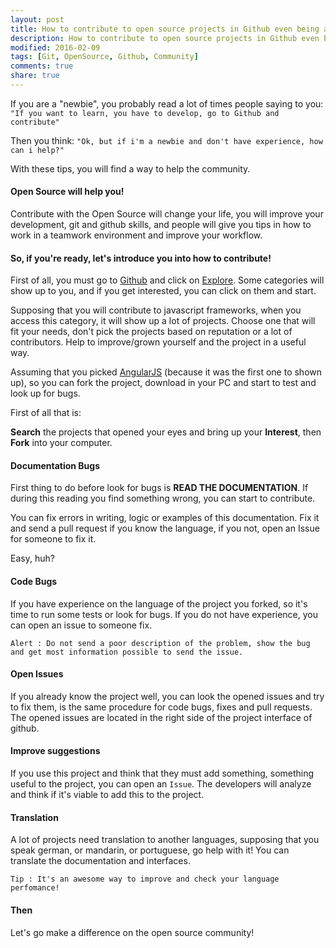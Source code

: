 ```yaml
---
layout: post
title: How to contribute to open source projects in Github even being a "newbie"
description: How to contribute to open source projects in Github even being a "newbie"
modified: 2016-02-09
tags: [Git, OpenSource, Github, Community]
comments: true
share: true
---
```


If you are a "newbie", you probably read a lot of times people saying to you: ```"If you want to learn, you have to develop, go to Github and contribute"```

Then you think: ```"Ok, but if i'm a newbie and don't have experience, how can i help?"```

With these tips, you will find a way to help the community.

#### Open Source will help you!

Contribute with the Open Source will change your life, you will improve your development, git and github skills, and people will give you tips in how to work
in a teamwork environment and improve your workflow.

#### So, if you're ready, let's introduce you into how to contribute!

First of all, you must go to [Github](http://www.github.com) and click on [Explore](https://github.com/explore). Some categories will show up to you, and if you get interested, you can click on them and start.

Supposing that you will contribute to javascript frameworks, when you access this category, it will show up a lot of projects. Choose one that will fit your needs, don't pick the projects based on reputation or a lot of contributors. Help to improve/grown yourself and the project in a useful way. 

Assuming that you picked [AngularJS](https://github.com/angular/angular.js) (because it was the first one to shown up), so you can fork the project, download in your PC and start to test and look up for bugs.

First of all that is:

**Search** the projects that opened your eyes and bring up your **Interest**, then **Fork** into your computer.


#### Documentation Bugs

First thing to do before look for bugs is **READ THE DOCUMENTATION**. If during this reading you find something wrong, you can start to contribute.

You can fix errors in writing, logic or examples of this documentation. Fix it and send a pull request if you know the language, if you not, open an Issue for someone to fix it.

Easy, huh?

#### Code Bugs

If you have experience on the language of the project you forked, so it's time to run some tests or look for bugs. If you do not have experience, you can open an issue to someone fix.

``` Alert : Do not send a poor description of the problem, show the bug and get most information possible to send the issue. ```

#### Open Issues

If you already know the project well, you can look the opened issues and try to fix them, is the same procedure for code bugs, fixes and pull requests. The opened issues are located in the right side of the project interface of github.

#### Improve suggestions

If you use this project and think that they must add something, something useful to the project, you can open an ```Issue```. The developers will analyze and think
if it's viable to add this to the project.

#### Translation

A lot of projects need translation to another languages, supposing that you speak german, or mandarin, or portuguese, go help with it! You can translate the documentation and interfaces.

``` Tip : It's an awesome way to improve and check your language perfomance! ```

#### Then

Let's go make a difference on the open source community!
